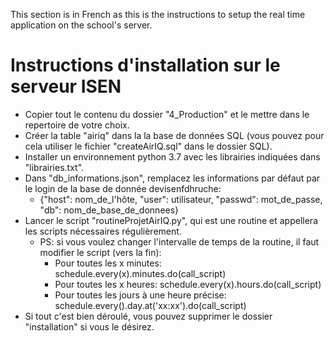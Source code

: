 This section is in French as this is the instructions to setup the real time application on the school's server.

# Instructions d'installation sur le serveur ISEN

- Copier tout le contenu du dossier "4_Production" et le mettre dans le repertoire de votre choix.
- Créer la table "airiq" dans la la base de données SQL (vous pouvez pour cela utiliser le fichier "createAirIQ.sql" dans le dossier SQL).
- Installer un environnement python 3.7 avec les librairies indiquées dans "librairies.txt".
- Dans "db_informations.json", remplacez les informations par défaut par le login de la base de donnée devisenfdhruche:
  - {"host": nom_de_l'hôte, "user": utilisateur, "passwd": mot_de_passe, "db": nom_de_base_de_donnees}
- Lancer le script "routineProjetAirIQ.py", qui est une routine et appellera les scripts nécessaires régulièrement.
  - PS: si vous voulez changer l'intervalle de temps de la routine, il faut modifier le script (vers la fin):
    - Pour toutes les x minutes: schedule.every(x).minutes.do(call_script)
    - Pour toutes les x heures: schedule.every(x).hours.do(call_script)
    - Pour toutes les jours à une heure précise: schedule.every().day.at('xx:xx').do(call_script)
- Si tout c'est bien déroulé, vous pouvez supprimer le dossier "installation" si vous le désirez.